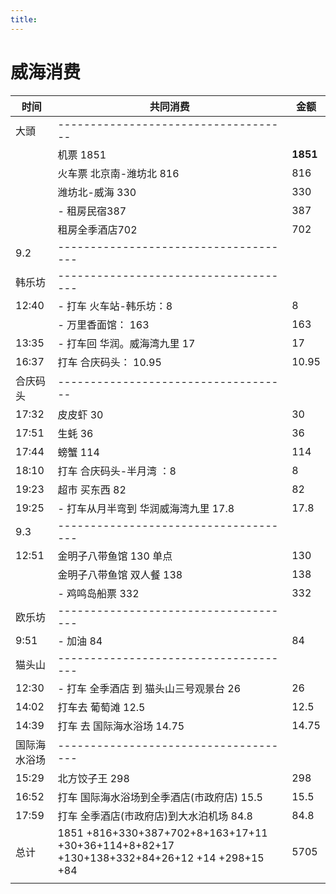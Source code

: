 ```yaml
---
title:
---
```

# 威海消费

| 时间         | 共同消费                                                     | 金额     |
| ------------ | ------------------------------------------------------------ | -------- |
| 大頭         | ------------------------------------                         |          |
|              | 机票 1851                                                    | **1851** |
|              | 火车票 北京南-潍坊北 816                                     | 816      |
|              | 潍坊北-威海  330                                             | 330      |
|              | - 租房民宿387                                                | 387      |
|              | 租房全季酒店702                                              | 702      |
| 9.2          | -------------------------------------                        |          |
| 韩乐坊       | -------------------------------------                        |          |
| 12:40        | - 打车 火车站-韩乐坊：8                                      | 8        |
|              | - 万里香面馆：        163                                    | 163      |
| 13:35        | - 打车回 华润。威海湾九里   17                               | 17       |
| 16:37        | 打车  合庆码头： 10.95                                       | 10.95    |
| 合庆码头     | ------------------------------------                         |          |
| 17:32        | 皮皮虾 30                                                    | 30       |
| 17:51        | 生蚝   36                                                    | 36       |
| 17:44        | 螃蟹 114                                                     | 114      |
| 18:10        | 打车 合庆码头-半月湾   ：8                                   | 8        |
| 19:23        | 超市 买东西  82                                              | 82       |
| 19:25        | - 打车从月半弯到 华润威海湾九里  17.8                        | 17.8     |
| 9.3          | -------------------------------------                        |          |
| 12:51        | 金明子八带鱼馆 130 单点                                      | 130      |
|              | 金明子八带鱼馆 双人餐 138                                    | 138      |
|              | - 鸡鸣岛船票 332                                             | 332      |
| 欧乐坊       | -------------------------------------                        |          |
| 9:51         | - 加油 84                                                    | 84       |
| 猫头山       | -------------------------------------                        |          |
| 12:30        | - 打车  全季酒店 到 猫头山三号观景台  26                     | 26       |
| 14:02        | 打车去 葡萄滩 12.5                                           | 12.5     |
| 14:39        | 打车  去 国际海水浴场 14.75                                  | 14.75    |
| 国际海水浴场 | -------------------------------------                        |          |
| 15:29        | 北方饺子王  298                                              | 298      |
| 16:52        | 打车 国际海水浴场到全季酒店(市政府店)  15.5                  | 15.5     |
| 17:59        | 打车 全季酒店(市政府店)到大水泊机场 84.8                     | 84.8     |
| 总计         | 1851 +816+330+387+702+8+163+17+11 +30+36+114+8+82+17 +130+138+332+84+26+12 +14 +298+15 +84 | 5705     |
|              |                                                              |          |